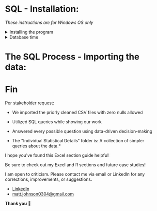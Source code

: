 # SQL - Installation:
*These instructions are for Windows OS only*

<details>
<summary> Installing the program </summary>
<ol>
<li> Download and install SSMS 19.1 it will be your SQL program: https://learn.microsoft.com/en-us/sql/ssms/download-sql-server-management-studio-ssms?view=sql-server-ver16#download-ssms </li>
<li> You still need a server. Download and install the "Express" server for SQL: https://www.microsoft.com/en-us/sql-server/sql-server-downloads </li>
<li> Launch SQL Server Management Studio 19 </li>
<li> Make sure: </li>
<ul>
<li>Server type: Database Engine</li>
<li>Server name: should be set to your PC name \SQLEXPRESS; i.e. MattPC\SQLEXPRESS</li>
<li>Authentication: Windows Authentication</li>

 * To fix the common server error. Go to "Options" > "Connection Properties" check the "Trust server certificate" box then click "Connect" at the bottom.
</ul>
</ol>
 
  *Now you're up and running great job!*
  
</details>  

<details>
<summary> Database time </summary>
 
 *We are logged into SSMS already*
 
<ol>
 <li> To your left is the "Object Explorer, this is our nexus.</li>
 <li> Left-click on the "Databases" folder and create a "New Database" name it "SQL Case Study 1" click OK.</li>
 <li> Now left-click your new database > Tasks > Import Flat File </li>
 <li> A pop up window appears click Next. Browse your hard drive for the CSV files folder we made earlier.</li>
 <li> A preview appears, do a quick check all the column names are as intended. Then click Next.</li>
 <li> Here is where you can assign any columns to be Primary keys, which prevents duplicate data, enhances queries and benefits your ability to establish relationships. All that and it serves no purpose for this situation 😆. </li>
 <li> Here is also where you can "Allow nulls" essentially saying get this column in the database at any cost of integrity. A selection we want to use sparingly as good practice. </li>
 </ol>
 
 ## Troubleshooting time:
 <ol>
 <li> Ironically column "start_station_name" <em>may</em> have too many characters for proper processing. If you have that situation. We have two options:</li>
 <ol>
  <li>Edit the CSV files to fit the nvarchar length requirements, which would take ages do to with the size of CSV.</li>
<li> Change "start_station_name" Data Type to nvarchar(100) allowing us 100 characters.</li>
 </ol>
 <li>Column errors for "start_lat" and "end_lat": </li>

  
  
  - Need their Data Type changed from float to decimal(18, 10). 
  * A float in Computer Science is a data type composed of a number that is not an integer, because it includes a fraction represented in decimal format. However it is also subject to something called "Floating impercision" aka after a certain decimal place the computer does its best to relplicate the actual numbers but because a float is stored as 32 bits aka 4 bytes of memory. The data type runs out of memory and becuase of how binary works truncation happens
  I learned all of this in Harvard's CS50 course, here are my notes, the subject of Floating Point Imprecision, Integer Overflow,truncation can all be found at the bottom in week 1's Notes.md 😄
  https://github.com/MjxSjx/CS50x/blob/main/Week%201%20-%20C/Notes.md
I highly recommend the free course to anyone intrigued by Computer Science! 
  
  
 *We managed to load **LARGE** CSV files into SQL without allowing NULLS. Any employer would be proud of our efforts! :muscle:*
  
  
 <li></li>
 <li></li>
 <li></li><li></li>
 <li></li>
</ol>
</details>  

























# The SQL Process - Importing the data:


# Fin
Per stakeholder request: 
* We imported the priorly cleaned CSV files with zero nulls allowed
* Utilized SQL queries while showing our work 
* Answered every possible question using data-driven decision-making

* The "Individual Statistical Details" folder is: A collection of simpler queries about the data.*

I hope you've found this Excel section guide helpful!

Be sure to check out my Excel and R sections and future case studies!

I am open to criticism. Please contact me via email or LinkedIn for any corrections, improvements, or suggestions.

- [LinkedIn](https://www.linkedin.com/in/matt-johnson0304)
- matt.johnson0304@gmail.com

**Thank you** :bow:
